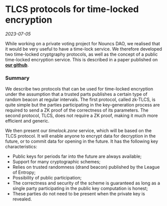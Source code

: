 # TLCS protocols for time-locked encryption

*2023-07-05*

While working on a private voting project for Nouncs DAO, we realised that it would be very useful to have a time-lock service. We therefore developed two time-locked cryptgraphy protocols, as well as the concept of a public time-locked encryption service. This is described in a paper published on **[our github](https://github.com/aragonzkresearch/blog/blob/main/pdf/azkr-timelock-zone.pdf)**.

### Summary

We describe two protocols that can be used for time-locked encryption under the assumption that a trusted parts publishes a certain type of random beacon at regular intervals. The first protocol, called zk-TLCS, is quite simple but the parties participating in the key-generation process are required to send a ZK proof of the correctness of its parameters. The second protocol, TLCS, does not require a ZK proof, making it much more efficient and generic.

We then present our *timelock.zone* service, which will be based on the TLCS protocol. It will enable anyone to encrypt data for decryption in the future, or to commit data for opening in the future. It has the following key characteristics:

* Public keys for periods far into the future are always available;
* Support for many cryptographic schemes;
* Relies on trusted randomness (drand beacon) published by the League of Entropy;
* Possibility of public participation;
* The correctness and security of the scheme is guaranteed as long as a single party participating in the public key computation is honest;
* These parties do not need to be present when the private key is revealed.

